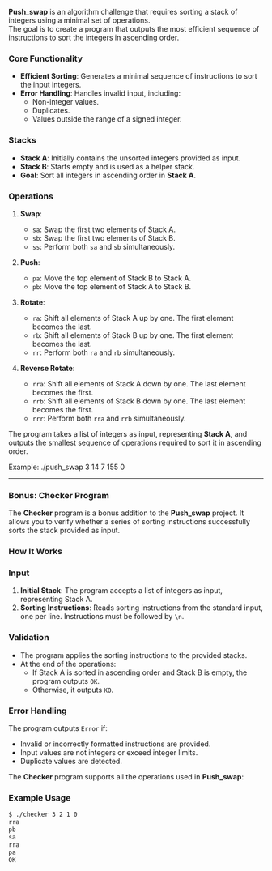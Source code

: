 **Push_swap** is an algorithm challenge that requires sorting a stack of integers using a minimal set of operations.  
The goal is to create a program that outputs the most efficient sequence of instructions to sort the integers in ascending order.

### Core Functionality

- **Efficient Sorting**: Generates a minimal sequence of instructions to sort the input integers.  
- **Error Handling**: Handles invalid input, including:
  - Non-integer values.
  - Duplicates.
  - Values outside the range of a signed integer.


### Stacks

- **Stack A**: Initially contains the unsorted integers provided as input.  
- **Stack B**: Starts empty and is used as a helper stack.  
- **Goal**: Sort all integers in ascending order in **Stack A**.

### Operations

1. **Swap**:
   - `sa`: Swap the first two elements of Stack A.
   - `sb`: Swap the first two elements of Stack B.
   - `ss`: Perform both `sa` and `sb` simultaneously.

2. **Push**:
   - `pa`: Move the top element of Stack B to Stack A.
   - `pb`: Move the top element of Stack A to Stack B.

3. **Rotate**:
   - `ra`: Shift all elements of Stack A up by one. The first element becomes the last.
   - `rb`: Shift all elements of Stack B up by one. The first element becomes the last.
   - `rr`: Perform both `ra` and `rb` simultaneously.

4. **Reverse Rotate**:
   - `rra`: Shift all elements of Stack A down by one. The last element becomes the first.
   - `rrb`: Shift all elements of Stack B down by one. The last element becomes the first.
   - `rrr`: Perform both `rra` and `rrb` simultaneously.


The program takes a list of integers as input, representing **Stack A**, and outputs the smallest sequence of operations required to sort it in ascending order.

Example: ./push_swap 3 14 7 155 0

---
### Bonus: Checker Program

The **Checker** program is a bonus addition to the **Push_swap** project. It allows you to verify whether a series of sorting instructions successfully sorts the stack provided as input.

### How It Works

### Input

1. **Initial Stack**: The program accepts a list of integers as input, representing Stack A.  
2. **Sorting Instructions**: Reads sorting instructions from the standard input, one per line. Instructions must be followed by `\n`.

### Validation

- The program applies the sorting instructions to the provided stacks.
- At the end of the operations:
  - If Stack A is sorted in ascending order and Stack B is empty, the program outputs `OK`.
  - Otherwise, it outputs `KO`.

### Error Handling

The program outputs `Error` if:
- Invalid or incorrectly formatted instructions are provided.
- Input values are not integers or exceed integer limits.
- Duplicate values are detected.


The **Checker** program supports all the operations used in **Push_swap**:


### Example Usage
```bash
$ ./checker 3 2 1 0
rra
pb
sa
rra
pa
OK

